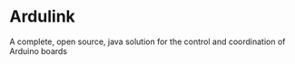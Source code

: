 Ardulink
========

A complete, open source, java solution for the control and coordination of Arduino boards
